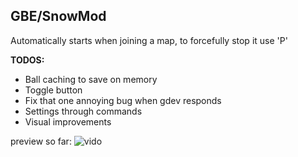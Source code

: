 ## GBE/SnowMod 

Automatically starts when joining a map, to forcefully stop it use 'P'


 **TODOS:**
- Ball caching to save on memory
- Toggle button
- Fix that one annoying bug when gdev responds
- Settings through commands
- Visual improvements

preview so far:
![vido](https://streamable.com/tcpjon)
